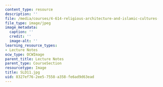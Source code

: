 ```yaml
---
content_type: resource
description: ''
file: /media/courses/4-614-religious-architecture-and-islamic-cultures-fall-2002/8327ef762ee57558a358fe6ad9d63ead_SLD11.jpg
file_type: image/jpeg
image_metadata:
  caption: ''
  credit: ''
  image-alt: ''
learning_resource_types:
- Lecture Notes
ocw_type: OCWImage
parent_title: Lecture Notes
parent_type: CourseSection
resourcetype: Image
title: SLD11.jpg
uid: 8327ef76-2ee5-7558-a358-fe6ad9d63ead
---
```

